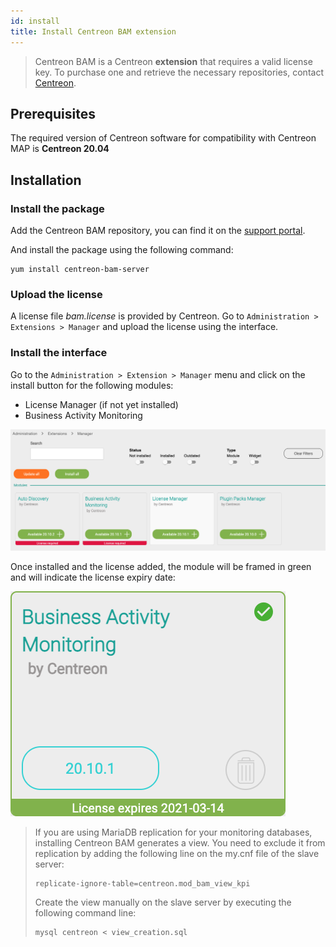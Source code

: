 ```yaml
---
id: install
title: Install Centreon BAM extension
---
```


> Centreon BAM is a Centreon **extension** that requires a valid license key. To
> purchase one and retrieve the necessary repositories, contact
> [Centreon](mailto:sales@centreon.com).

## Prerequisites

The required version of Centreon software for compatibility with Centreon MAP is
**Centreon 20.04**

## Installation

### Install the package

Add the Centreon BAM repository,  you can find it on the 
[support portal](https://support.centreon.com/s/repositories).

And install the package using the following command:

    yum install centreon-bam-server

### Upload the license

A license file *bam.license* is provided by Centreon. Go to `Administration >
Extensions > Manager` and upload the license using the interface.

### Install the interface

Go to the `Administration > Extension > Manager` menu and click on the install
button for the following modules:

- License Manager (if not yet installed)
- Business Activity Monitoring

![image](../assets/service-mapping/installation/install-web-step-1.png)

Once installed and the license added, the module will be framed in green and
will indicate the license expiry date:

![image](../assets/service-mapping/installation/install-web-step-2.png)

> If you are using MariaDB replication for your monitoring databases, installing
> Centreon BAM generates a view. You need to exclude it from replication by
> adding the following line on the my.cnf file of the slave server:
>
>     replicate-ignore-table=centreon.mod_bam_view_kpi
> Create the view manually on the slave server by executing the following
> command line:
>
>     mysql centreon < view_creation.sql